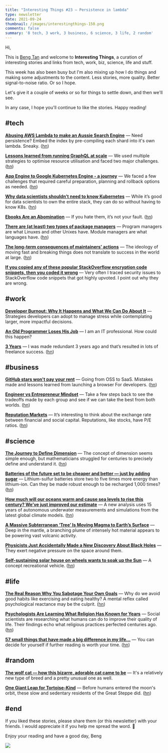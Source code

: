 ```yaml
---
title: "Interesting Things #23 — Persistence in lambda"
type: newsletter
date: 2021-09-24
thumbnail: /images/interestingthings-150.png
comments: false
summary: '8 tech, 3 work, 3 business, 6 science, 3 life, 2 random'
---
```


Hi,

This is [Beng Tan](https://bengtan.com/about/) and welcome to **Interesting Things**, a curation of interesting stories and links from tech, work, biz, science, life and stuff.

This week has also been busy but I'm also mixing up how I do things and making some adjustments to the content. Less stories, more quality. Better signal-to-noise ratio. Or so I hope.

Let's give it a couple of weeks or so for things to settle down, and then we'll see.

In any case, I hope you'll continue to like the stories. Happy reading!


## #tech

**[Abusing AWS Lambda to make an Aussie Search Engine](https://boyter.org/posts/abusing-aws-to-make-a-search-engine/?utm_source=bengtan.com/interesting-things/023)** — Need persistence? Embed the index by pre-compiling each shard into it's own lambda. Sneaky. ([hn](https://news.ycombinator.com/item?id=28539974))

**[Lessons learned from running GraphQL at scale](https://blog.dream11engineering.com/lessons-learned-from-running-graphql-at-scale-2ad60b3cefeb?utm_source=bengtan.com/interesting-things/023)** — We used multiple strategies to optimise resource utilisation and faced two major challenges. ([hn](https://news.ycombinator.com/item?id=28554715))

**[App Engine to Google Kubernetes Engine - a journey](https://ipinfo.io/blog/app-engine-to-google-kubernetes-engine/?utm_source=bengtan.com/interesting-things/023)** — We faced a few challenges that required careful preparation, planning and rollback options as needed. ([hn](https://news.ycombinator.com/item?id=28540372))

**[Why data scientists shouldn’t need to know Kubernetes](https://huyenchip.com/2021/09/13/data-science-infrastructure.html?utm_source=bengtan.com/interesting-things/023)** — While it’s good for data scientists to own the entire stack, they can do so without having to know K8s. ([hn](https://news.ycombinator.com/item?id=28520265))

**[Ebooks Are an Abomination](https://www.theatlantic.com/books/archive/2021/09/why-are-ebooks-so-terrible/620068/?utm_source=bengtan.com/interesting-things/023)** — If you hate them, it’s not your fault. ([hn](https://news.ycombinator.com/item?id=28568792))

**[There are (at least) two types of package managers](https://utcc.utoronto.ca/~cks/space/blog/tech/PackageManagersTwoTypes?utm_source=bengtan.com/interesting-things/023)** — Program managers are what Linuxes and other Unixes have. Module managers are what languages have. ([hn](https://news.ycombinator.com/item?id=28538328))

**[The long-term consequences of maintainers’ actions](https://ariadne.space/2021/09/16/the-long-term-consequences-of-maintainers-actions/?utm_source=bengtan.com/interesting-things/023)** — The ideology of moving fast and breaking things does not translate to success in the world at large. ([hn](https://news.ycombinator.com/item?id=28574979))

**[If you copied any of these popular StackOverflow encryption code snippets, then you coded it wrong](https://littlemaninmyhead.wordpress.com/2021/09/15/if-you-copied-any-of-these-popular-stackoverflow-encryption-code-snippets-then-you-did-it-wrong/?utm_source=bengtan.com/interesting-things/023)** — Very often I traced security issues to StackOverflow code snippets that got highly upvoted. I point out why they are wrong.


## #work

**[Developer Burnout: Why It Happens and What We Can Do About It](https://codesubmit.io/blog/developer-burnout/?utm_source=bengtan.com/interesting-things/023)** — Strategies developers can adopt to manage stress while contemplating larger, more impactful decisions.

**[An Old Programmer Loses His Job](https://medium.com/writers-blokke/an-old-programmer-loses-his-job-caa4670f34dc?utm_source=bengtan.com/interesting-things/023)** — I am an IT professional. How could this happen?

**[3 Years](https://piccalil.li/blog/3-years/?utm_source=bengtan.com/interesting-things/023)** — I was made redundant 3 years ago and that’s resulted in lots of freelance success. ([hn](https://news.ycombinator.com/item?id=28527146))


## #business

**[GitHub stars won't pay your rent](https://kitze.io/posts/github-stars-wont-pay-your-rent?utm_source=bengtan.com/interesting-things/023)** — Going from OSS to SaaS. Mistakes made and lessons learned from launching a browser For developers. ([hn](https://news.ycombinator.com/item?id=28547193))

**[Engineer vs Entrepreneur Mindset](https://kerkour.com/blog/engineer-vs-entrepreneur-mindset/?utm_source=bengtan.com/interesting-things/023)** — Take a few steps back to see the tradeoffs made by each group and see if we can take the best from both worlds. ([hn](https://news.ycombinator.com/item?id=28541708))

**[Reputation Markets](https://eriktorenberg.substack.com/p/reputation-markets?utm_source=bengtan.com/interesting-things/023)** — It’s interesting to think about the exchange rate between financial and social capital. Reputations, like stocks, have P/E ratios. ([hn](https://news.ycombinator.com/item?id=28515216))


## #science

**[The Journey to Define Dimension](https://www.quantamagazine.org/a-mathematicians-guided-tour-through-high-dimensions-20210913/?utm_source=bengtan.com/interesting-things/023)** — The concept of dimension seems simple enough, but mathematicians struggled for centuries to precisely define and understand it. ([hn](https://news.ycombinator.com/item?id=28597940))

**[Batteries of the future set to be cheaper and better — just by adding sugar](https://www.abc.net.au/news/science/2021-09-14/batteries-lithium-sulfur-sugar-future-electric-vehicles/100457492?utm_source=bengtan.com/interesting-things/023)** — Lithium-sulfur batteries store two to five times more energy than lithium-ion. Can they be made robust enough to be recharged 1,000 times? ([hn](https://news.ycombinator.com/item?id=28521081))

**[How much will our oceans warm and cause sea levels to rise this century? We’ve just improved our estimate](https://theconversation.com/how-much-will-our-oceans-warm-and-cause-sea-levels-to-rise-this-century-weve-just-improved-our-estimate-166417?utm_source=bengtan.com/interesting-things/023)** — A new analysis uses 15 years of autonomous underwater measurements and simulations from the latest global climate models. ([hn](https://news.ycombinator.com/item?id=28519307))

**[A Massive Subterranean ‘Tree’ Is Moving Magma to Earth’s Surface](https://www.quantamagazine.org/a-massive-subterranean-tree-is-moving-magma-to-earths-surface-20210915/?utm_source=bengtan.com/interesting-things/023)** — Deep in the mantle, a branching plume of intensely hot material appears to be powering vast volcanic activity.

**[Physicists Just Accidentally Made a New Discovery About Black Holes](https://www.sciencealert.com/physicists-just-accidentally-made-a-new-discovery-about-black-holes?utm_source=bengtan.com/interesting-things/023)** — They exert negative pressure on the space around them.

**[Self-sustaining solar house on wheels wants to soak up the Sun](https://arstechnica.com/science/2021/09/self-sustaining-solar-house-on-wheels-wants-to-soak-up-the-sun/?utm_source=bengtan.com/interesting-things/023)** — A concept recreational vehicle. ([hn](https://news.ycombinator.com/item?id=28555914))


## #life

**[The Real Reason Why You Sabotage Your Own Goals](https://www.nirandfar.com/psychological-reactance/?utm_source=bengtan.com/interesting-things/023)** — Why do we avoid good habits like exercising and eating healthy? A mental reflex called psychological reactance may be the culprit. ([hn](https://news.ycombinator.com/item?id=28507038))

**[Psychologists Are Learning What Religion Has Known for Years](https://www.wired.com/story/psychologists-religion-how-god-works/?utm_source=bengtan.com/interesting-things/023)** — Social scientists are researching what humans can do to improve their quality of life. Their findings echo what religious practices perfected centuries ago. ([hn](https://news.ycombinator.com/item?id=28537767))

**[57 small things that have made a big difference in my life…](https://www.linkedin.com/pulse/57-small-things-have-made-big-difference-my-life-dino-bilankov/?utm_source=bengtan.com/interesting-things/023)** — You can decide for yourself if further reading is worth your time. ([hn](https://news.ycombinator.com/item?id=28529559))


## #random

**[The wolf cat — how this bizarre, adorable cat came to be](https://www.zmescience.com/other/feature-post/wolf-cat-feature-13092021/?utm_source=bengtan.com/interesting-things/023)** — It's a relatively new type of breed and a pretty unusual one as well.

**[One Giant Leap for Tortoise-Kind](https://www.historytoday.com/archive/natural-histories/one-giant-leap-tortoise-kind?utm_source=bengtan.com/interesting-things/023)** — Before humans entered the moon's orbit, these slow and sedentary residents of the Great Steppe did. ([hn](https://news.ycombinator.com/item?id=28504435))


## #end

If you liked these stories, please share them (or this newsletter) with your friends. I would appreciate it if you help me spread the word. 🙏

Enjoy your reading and have a good day,
Beng

![](https://bengtan.com/images/portrait-40.png)

